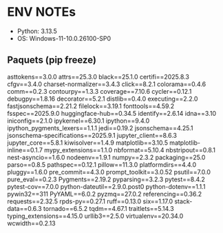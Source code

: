 # ENV NOTEs

- Python: 3.13.5
- OS: Windows-11-10.0.26100-SP0

## Paquets (pip freeze)

asttokens==3.0.0
attrs==25.3.0
black==25.1.0
certifi==2025.8.3
cfgv==3.4.0
charset-normalizer==3.4.3
click==8.2.1
colorama==0.4.6
comm==0.2.3
contourpy==1.3.3
coverage==7.10.6
cycler==0.12.1
debugpy==1.8.16
decorator==5.2.1
distlib==0.4.0
executing==2.2.0
fastjsonschema==2.21.2
filelock==3.19.1
fonttools==4.59.2
fsspec==2025.9.0
huggingface-hub==0.34.5
identify==2.6.14
idna==3.10
iniconfig==2.1.0
ipykernel==6.30.1
ipython==9.4.0
ipython_pygments_lexers==1.1.1
jedi==0.19.2
jsonschema==4.25.1
jsonschema-specifications==2025.9.1
jupyter_client==8.6.3
jupyter_core==5.8.1
kiwisolver==1.4.9
matplotlib==3.10.5
matplotlib-inline==0.1.7
mypy_extensions==1.1.0
nbformat==5.10.4
nbstripout==0.8.1
nest-asyncio==1.6.0
nodeenv==1.9.1
numpy==2.3.2
packaging==25.0
parso==0.8.5
pathspec==0.12.1
pillow==11.3.0
platformdirs==4.4.0
pluggy==1.6.0
pre_commit==4.3.0
prompt_toolkit==3.0.52
psutil==7.0.0
pure_eval==0.2.3
Pygments==2.19.2
pyparsing==3.2.3
pytest==8.4.2
pytest-cov==7.0.0
python-dateutil==2.9.0.post0
python-dotenv==1.1.1
pywin32==311
PyYAML==6.0.2
pyzmq==27.0.2
referencing==0.36.2
requests==2.32.5
rpds-py==0.27.1
ruff==0.13.0
six==1.17.0
stack-data==0.6.3
tornado==6.5.2
tqdm==4.67.1
traitlets==5.14.3
typing_extensions==4.15.0
urllib3==2.5.0
virtualenv==20.34.0
wcwidth==0.2.13
